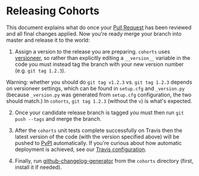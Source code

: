 # Releasing Cohorts

This document explains what do once your [Pull Request](https://www.atlassian.com/git/tutorials/making-a-pull-request/) has been reviewed and all final changes applied. Now you're ready merge your branch into master and release it to the world:

1. Assign a version to the release you are preparing. `cohorts` uses [versioneer](https://github.com/warner/python-versioneer), so rather
than explicitly editing a `__version__` variable in the code you must instead tag the branch with your new version number (e.g. `git tag 1.2.3`).

Warning: whether you should do `git tag v1.2.3` vs. `git tag 1.2.3` depends on versioneer settings, which can be found in `setup.cfg` and `_version.py` (because `_version.py` was generated from `setup.cfg` configuration, the two should match.) In `cohorts`, `git tag 1.2.3` (without the `v`) is what's expected.

2. Once your candidate release branch is tagged you must then run `git push --tags` and merge the branch.

3. After the `cohorts` unit tests complete successfully on Travis then the latest version
of the code (with the version specified above) will be pushed to [PyPI](https://pypi.python.org/pypi) automatically. If you're curious about how automatic deployment is achieved, see our [Travis configuration](https://github.com/hammerlab/cohorts/blob/master/.travis.yml#L51).

4. Finally, run [github-changelog-generator](https://github.com/skywinder/github-changelog-generator) from the `cohorts` directory (first, install it if needed).
